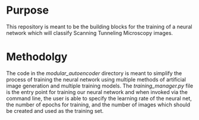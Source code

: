 # Purpose
This repository is meant to be the building blocks for the training of a neural network which will classify Scanning Tunneling Microscopy images.

# Methodolgy
The code in the *modular_autoencoder* directory is meant to simplify the process of training the neural network using multiple methods of artificial image generation and multiple training models. The *training_manager.py* file is the entry point for training our neural network and when invoked via the command line, the user is able to specify the learning rate of the neural net, the number of epochs for training, and the number of images which should be created and used as the training set.